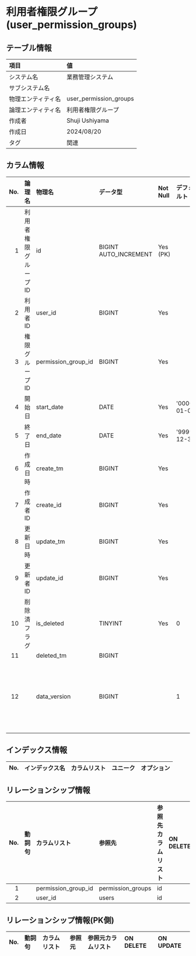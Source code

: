 # 利用者権限グループ (user_permission_groups)

## テーブル情報

| 項目                           | 値                                                                                                   |
|:-------------------------------|:-----------------------------------------------------------------------------------------------------|
| システム名                     | 業務管理システム                                                                                     |
| サブシステム名                 |                                                                                                      |
| 物理エンティティ名             | user_permission_groups                                                                               |
| 論理エンティティ名             | 利用者権限グループ                                                                                   |
| 作成者                         | Shuji Ushiyama                                                                                       |
| 作成日                         | 2024/08/20                                                                                           |
| タグ                           | 関連                                                                                                 |



## カラム情報

| No. | 論理名                         | 物理名                         | データ型                       | Not Null | デフォルト           | 備考                           |
|----:|:-------------------------------|:-------------------------------|:-------------------------------|:---------|:---------------------|:-------------------------------|
|   1 | 利用者権限グループID           | id                             | BIGINT AUTO_INCREMENT          | Yes (PK) |                      |                                |
|   2 | 利用者ID                       | user_id                        | BIGINT                         | Yes      |                      |                                |
|   3 | 権限グループID                 | permission_group_id            | BIGINT                         | Yes      |                      |                                |
|   4 | 開始日                         | start_date                     | DATE                           | Yes      | '0000-01-01'         |                                |
|   5 | 終了日                         | end_date                       | DATE                           | Yes      | '9999-12-31'         |                                |
|   6 | 作成日時                       | create_tm                      | BIGINT                         | Yes      |                      |                                |
|   7 | 作成者ID                       | create_id                      | BIGINT                         | Yes      |                      |                                |
|   8 | 更新日時                       | update_tm                      | BIGINT                         | Yes      |                      |                                |
|   9 | 更新者ID                       | update_id                      | BIGINT                         | Yes      |                      |                                |
|  10 | 削除済フラグ                   | is_deleted                     | TINYINT                        | Yes      | 0                    | 0:未削除 1:削除済み            |
|  11 |                                | deleted_tm                     | BIGINT                         |          |                      |                                |
|  12 |                                | data_version                   | BIGINT                         |          | 1                    | 楽観排他用。レコードのバージョン |



## インデックス情報

| No. | インデックス名                 | カラムリスト                             | ユニーク   | オプション                     | 
|----:|:-------------------------------|:-----------------------------------------|:-----------|:-------------------------------|



## リレーションシップ情報

| No. | 動詞句                         | カラムリスト                             | 参照先                         | 参照先カラムリスト                       | ON DELETE    | ON UPDATE    |
|----:|:-------------------------------|:-----------------------------------------|:-------------------------------|:-----------------------------------------|:-------------|:-------------|
|   1 |                                | permission_group_id                      | permission_groups              | id                                       |              |              |
|   2 |                                | user_id                                  | users                          | id                                       |              |              |



## リレーションシップ情報(PK側)

| No. | 動詞句                         | カラムリスト                             | 参照元                         | 参照元カラムリスト                       | ON DELETE    | ON UPDATE    |
|----:|:-------------------------------|:-----------------------------------------|:-------------------------------|:-----------------------------------------|:-------------|:-------------|


